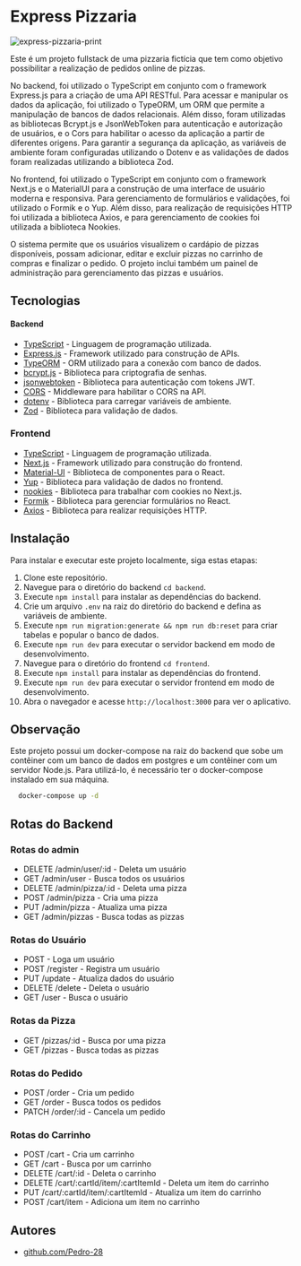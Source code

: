 # Express Pizzaria

![express-pizzaria-print](https://user-images.githubusercontent.com/99993116/234983190-37cffaca-dfde-4ca1-9713-d53e92cb4c1e.png)

Este é um projeto fullstack de uma pizzaria fictícia que tem como objetivo possibilitar a realização de pedidos online de pizzas.

No backend, foi utilizado o TypeScript em conjunto com o framework Express.js para a criação de uma API RESTful. Para acessar e manipular os dados da aplicação, foi utilizado o TypeORM, um ORM que permite a manipulação de bancos de dados relacionais. Além disso, foram utilizadas as bibliotecas Bcrypt.js e JsonWebToken para autenticação e autorização de usuários, e o Cors para habilitar o acesso da aplicação a partir de diferentes origens. Para garantir a segurança da aplicação, as variáveis de ambiente foram configuradas utilizando o Dotenv e as validações de dados foram realizadas utilizando a biblioteca Zod.

No frontend, foi utilizado o TypeScript em conjunto com o framework Next.js e o MaterialUI para a construção de uma interface de usuário moderna e responsiva. Para gerenciamento de formulários e validações, foi utilizado o Formik e o Yup. Além disso, para realização de requisições HTTP foi utilizada a biblioteca Axios, e para gerenciamento de cookies foi utilizada a biblioteca Nookies.

O sistema permite que os usuários visualizem o cardápio de pizzas disponíveis, possam adicionar, editar e excluir pizzas no carrinho de compras e finalizar o pedido. O projeto inclui também um painel de administração para gerenciamento das pizzas e usuários.

## Tecnologias

#### Backend

- [TypeScript](https://www.typescriptlang.org/) - Linguagem de programação utilizada.
- [Express.js](https://expressjs.com/pt-br/) - Framework utilizado para construção de APIs.
- [TypeORM](https://typeorm.io/) - ORM utilizado para a conexão com banco de dados.
- [bcrypt.js](https://github.com/dcodeIO/bcrypt.js) - Biblioteca para criptografia de senhas.
- [jsonwebtoken](https://github.com/auth0/node-jsonwebtoken) - Biblioteca para autenticação com tokens JWT.
- [CORS](https://github.com/expressjs/cors) - Middleware para habilitar o CORS na API.
- [dotenv](https://github.com/motdotla/dotenv) - Biblioteca para carregar variáveis de ambiente.
- [Zod](https://github.com/colinhacks/zod) - Biblioteca para validação de dados.

### Frontend

- [TypeScript](https://www.typescriptlang.org/) - Linguagem de programação utilizada.
- [Next.js](https://nextjs.org/) - Framework utilizado para construção do frontend.
- [Material-UI](https://material-ui.com/) - Biblioteca de componentes para o React.
- [Yup](https://github.com/jquense/yup) - Biblioteca para validação de dados no frontend.
- [nookies](https://github.com/maticzav/nookies) - Biblioteca para trabalhar com cookies no Next.js.
- [Formik](https://formik.org/) - Biblioteca para gerenciar formulários no React.
- [Axios](https://axios-http.com/) - Biblioteca para realizar requisições HTTP.

## Instalação

Para instalar e executar este projeto localmente, siga estas etapas:

1. Clone este repositório.
2. Navegue para o diretório do backend `cd backend`.
3. Execute `npm install` para instalar as dependências do backend.
4. Crie um arquivo `.env` na raiz do diretório do backend e defina as variáveis de ambiente.
5. Execute `npm run migration:generate && npm run db:reset` para criar tabelas e popular o banco de dados.
6. Execute `npm run dev` para executar o servidor backend em modo de desenvolvimento.
7. Navegue para o diretório do frontend `cd frontend`.
8. Execute `npm install` para instalar as dependências do frontend.
9. Execute `npm run dev` para executar o servidor frontend em modo de desenvolvimento.
10. Abra o navegador e acesse `http://localhost:3000` para ver o aplicativo.

## Observação

Este projeto possui um docker-compose na raiz do backend que sobe um contêiner com um banco de dados em postgres e um contêiner com um servidor Node.js. Para utilizá-lo, é necessário ter o docker-compose instalado em sua máquina.

```bash
  docker-compose up -d
```

## Rotas do Backend

### Rotas do admin

- DELETE /admin/user/:id - Deleta um usuário
- GET /admin/user - Busca todos os usuários
- DELETE /admin/pizza/:id - Deleta uma pizza
- POST /admin/pizza - Cria uma pizza
- PUT /admin/pizza - Atualiza uma pizza
- GET /admin/pizzas - Busca todas as pizzas

### Rotas do Usuário

- POST - Loga um usuário
- POST /register - Registra um usuário
- PUT /update - Atualiza dados do usuário
- DELETE /delete - Deleta o usuário
- GET /user - Busca o usuário

### Rotas da Pizza

- GET /pizzas/:id - Busca por uma pizza
- GET /pizzas - Busca todas as pizzas

### Rotas do Pedido

- POST /order - Cria um pedido
- GET /order - Busca todos os pedidos
- PATCH /order/:id - Cancela um pedido

### Rotas do Carrinho

- POST /cart - Cria um carrinho
- GET /cart - Busca por um carrinho
- DELETE /cart/:id - Deleta o carrinho
- DELETE /cart/:cartId/item/:cartItemId - Deleta um item do carrinho
- PUT /cart/:cartId/item/:cartItemId - Atualiza um item do carrinho
- POST /cart/item - Adiciona um item no carrinho

## Autores

- [github.com/Pedro-28](https://github.com/joao9193)

